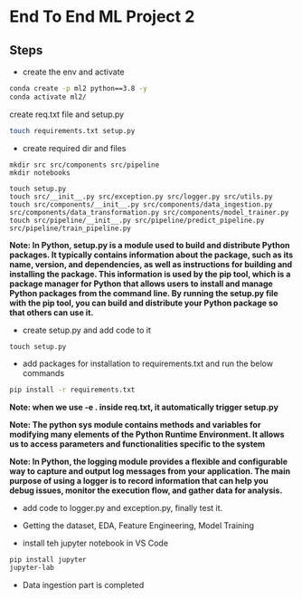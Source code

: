 # End To End ML Project 2

## Steps

* create the env and activate
```bash
conda create -p ml2 python==3.8 -y
conda activate ml2/
```

create req.txt file and setup.py
```bash
touch requirements.txt setup.py
```

* create required dir and files
```
mkdir src src/components src/pipeline
mkdir notebooks

touch setup.py
touch src/__init__.py src/exception.py src/logger.py src/utils.py
touch src/components/__init__.py src/components/data_ingestion.py src/components/data_transformation.py src/components/model_trainer.py
touch src/pipeline/__init__.py src/pipeline/predict_pipeline.py src/pipeline/train_pipeline.py
```
**Note: In Python, setup.py is a module used to build and distribute Python packages. It typically contains information about the package, such as its name, version, and dependencies, as well as instructions for building and installing the package. This information is used by the pip tool, which is a package manager for Python that allows users to install and manage Python packages from the command line. By running the setup.py file with the pip tool, you can build and distribute your Python package so that others can use it.**

* create setup.py and add code to it 
```
touch setup.py
```

* add packages for installation to requirements.txt and run the below commands
```bash
pip install -r requirements.txt
```

**Note: when we use -e . inside req.txt, it automatically trigger setup.py**

**Note: The python sys module contains methods and variables for modifying many elements of the Python Runtime Environment. It allows us to access parameters and functionalities specific to the system**

**Note: In Python, the logging module provides a flexible and configurable way to capture and output log messages from your application. The main purpose of using a logger is to record information that can help you debug issues, monitor the execution flow, and gather data for analysis.**

* add code to logger.py and exception.py, finally test it.

* Getting the dataset, EDA, Feature Engineering, Model Training
* install teh jupyter notebook in VS Code
```bash
pip install jupyter
jupyter-lab
```

* Data ingestion part is completed
